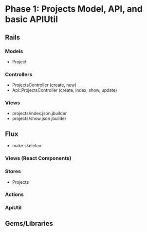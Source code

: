 # Phase 1: Projects Model, API, and basic APIUtil

## Rails
### Models
* Project

### Controllers
* ProjectsController (create, new)
* Api::ProjectsController (create, index, show, update)

### Views
* projects/index.json.jbuilder
* projects/show.json.jbuilder

## Flux
* make skeleton

### Views (React Components)

### Stores
* Projects

### Actions

### ApiUtil

## Gems/Libraries
